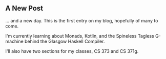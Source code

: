 ## A New Post

... and a new day. This is the first entry on my blog, hopefully of many to come.

I'm currently learning about Monads, Kotlin, and the Spineless Tagless G-machine behind the Glasgow Haskell Compiler.

I'll also have two sections for my classes, CS 373 and CS 371g.
